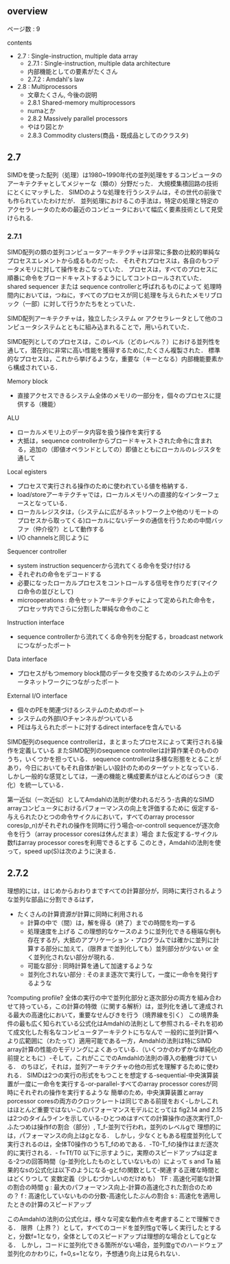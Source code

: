 ## overview
ページ数 : 9

contents
- 2.7 : Single-instruction, multiple data array
	- 2.7.1 : Single-instruction, multiple data architecture
	- 内部機能としての要素がたくさん
	- 2.7.2 : Amdahl's law
- 2.8 : Multiprocessors
	- 文章たくさん, 今後の説明
	- 2.8.1 Shared-memory multiprocessors
	- numaとか
	- 2.8.2 Massively parallel processors
	- やはり図とか
	- 2.8.3 Commodity clusters(商品・既成品としてのクラスタ)

## 2.7
SIMDを使った配列（処理）は1980~1990年代の並列処理をするコンピュータのアーキテクチャとしてメジャーな（類の）分野だった．
大規模集積回路の技術にとくにマッチした．
SIMDのような処理を行うシステムは，その世代の前後でも作られていたわけだが．
並列処理におけるこの手法は，特定の処理と特定のアクセラレータのための最近のコンピュータにおいて幅広く要素技術として見受けられる.
### 2.7.1
SIMD配列の類の並列コンピュータアーキテクチャは非常に多数の比較的単純なプロセスエレメントから成るものだった．
それぞれプロセスは，各自のもつデータメモリに対して操作をおこなっていた．
プロセスは，すべてのプロセスに順番に命令をブロードキャストするようにしてコントロールされていた．shared sequencer または sequence controllerと呼ばれるものによって
処理時間内においては，つねに，すべてのプロセスが同じ処理を与えられたメモリブロック（一部）に対して行うかたちをとっていた．

SIMD配列アーキテクチャは，独立したシステム or	アクセラレータとして他のコンピュータシステムとともに組み込まれることで，用いられていた．

SIMD配列としてのプロセスは，このレベル（どのレベル？）における並列性を通して，潜在的に非常に高い性能を獲得するために,たくさん複製された．
標準的なプロセスは，これから挙げるような，重要な（キーとなる）内部機能要素から構成されている．

Memory block
- 直接アクセスできるシステム全体のメモリの一部分を，個々のプロセスに提供する（機能）

ALU
- ローカルメモリ上のデータ内容を扱う操作を実行する
- 大抵は，sequence controllerからブロードキャストされた命令に含まれる，追加の（即値オペランドとしての）即値とともにローカルのレジスタを通して

Local egisters
- プロセスで実行される操作のために使われている値を格納する．
- load/storeアーキテクチャでは，ローカルメモリへの直接的なインターフェースとなっている．
- ローカルレジスタは，（システムに広がるネットワーク上や他のリモートのプロセスから取ってくる)ローカルにないデータの通信を行うための中間バッファ（仲介役?）として動作する
- I/O channelsと同じように

Sequencer controller
- system instruction sequencerから流れてくる命令を受け付ける
- それぞれの命令をデコードする
- 必要になったローカルプロセスをコントロールする信号を作りだす(マイクロ命令の並びとして)
- microoperations : 命令セットアーキテクチャによって定められた命令を，プロセッサ内でさらに分割した単純な命令のこと

Instruction interface
-	sequence controllerから流れてくる命令列を分配する，broadcast networkにつながったポート

Data interface
- プロセスがもつmemory block間のデータを交換するためのシステム上のデータネットワークにつながったポート

External I/O interface
- 個々のPEを関連づけるシステムのためのポート
- システムの外部I/Oチャンネルがついている
- PEは与えられたポートに対するdirect interfaceを含んでいる

SIMD配列のsequence controllerは，まとまったプロセスによって実行される操作を定義している
またSIMD配列のsequence controllerは計算作業そのもののうち，いくつかを担っている．
sequence controllerは多様な形態をとることがあり，今日においてもそれ自体が新しい設計のためのターゲットとなっている．
しかし一般的な感覚としては，一連の機能と構成要素がほとんどのばらつき（変化）を統一している．

第一近似（一次近似）としてAmdahlの法則が使われるだろう-古典的なSIMD arrayコンピュータにおけるパフォーマンスの向上を評価するために
仮定する-与えられたひとつの命令サイクルにおいて，すべてのarray processor cores(p_n)がそれぞれの操作を同時に行う場合-or-controll sequenceが逐次命令を行う（array processor coresは休んだまま）場合
また仮定する-サイクル数fはarray processor coresを利用できるとする
このとき，Amdahlの法則を使って，speed up(S)は次のように決まる．
## 2.7.2
理想的には，はじめからおわりまですべての計算部分が，同時に実行されるような並列な部品に分割できるはず，
- たくさんの計算資源が計算に同時に利用される
	- 計算の中で（間）は，解を得る（終了）までの時間を均一する
	- 処理速度を上げる
この理想的なケースのように並列化できる極端な例も存在するが，大抵のアプリケーション・プログラムでは確かに並列に計算する部分に加えて，（限界まで並列化しても）並列部分が少ない or 全く並列化されない部分が現れる．
	- 可能な部分 : 同時計算を通して加速するような
	- 並列化されない部分 : そのまま逐次で実行して，一度に一命令を発行するような
	
?computing profile?
全体の実行の中で並列化部分と逐次部分の両方を組み合わせて持っている，この計算の特徴（に関する解析）は，並列化を通して達成される最大の高速化において，重要なせんびきを行う（境界線を引く）
この境界条件の最も広く知られている公式化はAmdahlの法則として参照される-それを初めて成文化した有名なコンピュータアーキテクトにちなんで
一般的に並列計算へより広範囲に（わたって）適用可能である一方，Amdahlの法則は特にSIMD array計算の性能のモデリングによくあっている．（いくつかのわずかな単純化の前提とともに）-そして，これがここでのAmdahlの法則の導入の動機づけている．
のちほど，それは，並列アーキテクチャの他の形式を理解するために使われる．
SIMDは2つの実行の形式をもつことを想定する-sequential-中央演算装置が一度に一命令を実行する-or-parallel-すべてのarray processor coresが同時にそれぞれの操作を実行するような
簡単のため，中央演算装置とarray porcessor coresの両方のクロックレートは同じである前提をおく-しかしこれはほとんど重要ではない-このパフォーマンスモデルにとっては
fig2.14 and 2.15は2つのタイムラインを示している-ひとつめはすべての計算操作の逐次実行T_0-ふたつめは操作fの割合（部分）, T_f-並列で行われ，並列のレベルgで
理想的には，パフォーマンスの向上はgとなる．
しかし，少なくともある程度並列化して実行されるのは，全体T0操作のうちT_fのめである．-T0-T_fの操作はまだ逐次的に実行される．- f=Tf/T0
以下に示すように，実際のスピードアップsは定まる-2つの回答時間（g-並列化したものとしていないもの）によって
s and Ta
結果的なsの公式化は以下のようになる-gとfの関数として-関連する正確な時間とはどくりつして
変数定義（少しむづかしいのだけめも）
TF : 高速化可能な計算の割合の時間
g : 最大のパフォーマンス向上-計算の高速化された割合のための？
f : 高速化していないものの分数-高速化したぶんの割合
s : 高速化を適用したときの計算のスピードアップ

このAmdahlの法則の公式化は，様々な可変な動作点を考慮することで理解できる．
限界（上界？）として，すべてのコードを並列性gで等しく実行したとすると，分数f=1となり，全体としてのスピードアップは理想的な場合としてgとなる．
しかし，コードに並列化できる箇所がない場合，並列度gでのハードウェア並列化のかわりに，f=0,s=1となり，予想通り向上は見られない．

